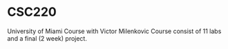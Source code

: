 # CSC220
University of Miami Course with Victor Milenkovic
Course consist of 11 labs and a final (2 week) project.
